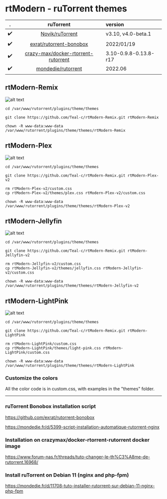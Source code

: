 # rtModern - ruTorrent themes

 . | ruTorrent | version
:---: | :---: | :---
:heavy_check_mark: | [Novik/ruTorrent](https://github.com/Novik/ruTorrent) | v3.10, v4.0-beta.1
:heavy_check_mark: | [exrat/rutorrent-bonobox](https://github.com/exrat/rutorrent-bonobox) | 2022/01/19
:heavy_check_mark: | [crazy-max/docker-rtorrent-rutorrent](https://github.com/crazy-max/docker-rtorrent-rutorrent) | 3.10-0.9.8-0.13.8-r17
:heavy_check_mark: | [mondedie/rutorrent](https://github.com/mondediefr/docker-rutorrent) | 2022.06


## rtModern-Remix

![alt text](https://raw.githubusercontent.com/Teal-c/rtModern-Remix/main/captures/capture-remix.png "demo")

```
cd /var/www/rutorrent/plugins/theme/themes
```

```
git clone https://github.com/Teal-c/rtModern-Remix.git rtModern-Remix
```

```
chown -R www-data:www-data /var/www/rutorrent/plugins/theme/themes/rtModern-Remix
```

## rtModern-Plex

![alt text](https://github.com/Teal-c/rtModern-Remix/blob/main/captures/capure-plex.png "demo")

```
cd /var/www/rutorrent/plugins/theme/themes
```

```
git clone https://github.com/Teal-c/rtModern-Remix.git rtModern-Plex-v2
```
```
rm rtModern-Plex-v2/custom.css
cp rtModern-Plex-v2/themes/plex.css rtModern-Plex-v2/custom.css
```

```
chown -R www-data:www-data /var/www/rutorrent/plugins/theme/themes/rtModern-Plex-v2
```

## rtModern-Jellyfin

![alt text](https://github.com/Teal-c/rtModern-Remix/blob/main/captures/capture-jellyfin.png "demo")

```
cd /var/www/rutorrent/plugins/theme/themes
```

```
git clone https://github.com/Teal-c/rtModern-Remix.git rtModern-Jellyfin-v2
```
```
rm rtModern-Jellyfin-v2/custom.css
cp rtModern-Jellyfin-v2/themes/jellyfin.css rtModern-Jellyfin-v2/custom.css
```

```
chown -R www-data:www-data /var/www/rutorrent/plugins/theme/themes/rtModern-Jellyfin-v2
```

## rtModern-LightPink

![alt text](https://raw.githubusercontent.com/Teal-c/rtModern-Remix/main/captures/captures-light.png "demo")

```
cd /var/www/rutorrent/plugins/theme/themes
```

```
git clone https://github.com/Teal-c/rtModern-Remix.git rtModern-LightPink
```
```
rm rtModern-LightPink/custom.css
cp rtModern-LightPink/themes/light-pink.css rtModern-LightPink/custom.css
```

```
chown -R www-data:www-data /var/www/rutorrent/plugins/theme/themes/rtModern-LightPink
```

### Customize the colors

All the color code is in custom.css, with examples in the "themes" folder.


---

### ruTorrent Bonobox installation script

https://github.com/exrat/rutorrent-bonobox  

https://mondedie.fr/d/5399-script-installation-automatique-rutorrent-nginx  

### Installation on crazymax/docker-rtorrent-rutorrent docker image 

https://www.forum-nas.fr/threads/tuto-changer-le-th%C3%A8me-de-rutorrent.16968/

### Install ruTorrent on Debian 11 (nginx and php-fpm) 
https://mondedie.fr/d/11708-tuto-installer-rutorrent-sur-debian-11-nginx-php-fpm
